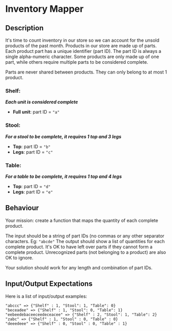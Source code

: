 # Inventory Mapper

## Description

It's time to count inventory in our store so we can account for the unsold products of the past month. Products in our store are made up of parts. Each product part has a unique identifier (part ID). The part ID is always a single alpha-numeric character. Some products are only made up of one part, while others require multiple parts to be considered complete.

Parts are never shared between products. They can only belong to at most 1 product.

### Shelf:

**_Each unit is considered complete_**

- **Full unit**: part ID = `"a"`

### Stool:

**_For a stool to be complete, it requires 1 top and 3 legs_**

- **Top**: part ID = `"b"`
- **Legs**: part ID = `"c"`

### Table:

**_For a table to be complete, it requires 1 top and 4 legs_**

- **Top**: part ID = `"d"`
- **Legs**: part ID = `"e"`

## Behaviour

Your mission: create a function that maps the quantity of each complete product.

The input should be a string of part IDs (no commas or any other separator characters. Eg: `"abcde"`
The output should show a list of quantities for each complete product. It's OK to have left over parts if they cannot form a complete product. Unrecognized parts (not belonging to a product) are also OK to ignore.

Your solution should work for any length and combination of part IDs.

## Input/Output Expectations

Here is a list of input/output examples:

```
"abccc" => {"Shelf" : 1, "Stool": 1, "Table": 0}
"beceadee" => {"Shelf" : 1, "Stool": 0, "Table": 1}
"eebeedebaceeceedeceacee" => {"Shelf" : 2, "Stool": 1, "Table": 2}
"zabc" => {"Shelf" : 1, "Stool" : 0, "Table" : 0}
"deeedeee" => {"Shelf" : 0, "Stool" : 0, "Table" : 1}
```
